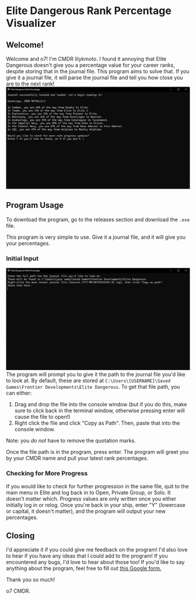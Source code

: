 # Elite Dangerous Rank Percentage Visualizer
## Welcome!
Welcome and o7! I'm CMDR lilykmoto. I found it annoying that Elite Dangerous doesn't give you a percentage value for your career ranks, despite storing that in the journal file. This program aims to solve that. If you give it a journal file, it will parse the journal file and tell you how close you are to the next rank!
![](img/output.png)
## Program Usage
To download the program, go to the releases section and download the `.exe` file.

This program is very simple to use. Give it a journal file, and it will give you your percentages.
### Initial Input
![](img/input.png)
The program will prompt you to give it the path to the journal file you'd like to look at. By default, these are stored at `C:\Users\[USERNAME]\Saved Games\Frontier Developments\Elite Dangerous`. To get that file path, you can either:
1. Drag and drop the file into the console window (but if you do this, make sure to click back in the terminal window, otherwise pressing enter will cause the file to open!)
1. Right click the file and click "Copy as Path". Then, paste that into the console window.

Note: you *do not* have to remove the quotation marks.

Once the file path is in the program, press enter. The program will greet you by your CMDR name and pull your latest rank percentages.

### Checking for More Progress
If you would like to check for further progression in the same file, quit to the main menu in Elite and log back in to Open, Private Group, or Solo. It doesn't matter which. Progress values are only written once you either initially log in or relog. Once you're back in your ship, enter "Y" (lowercase or capital, it doesn't matter), and the program will output your new percentages.

## Closing

I'd appreciate it if you could give me feedback on the program! I'd also love to hear if you have any ideas that I could add to the program! If you encountered any bugs, I'd love to hear about those too! If you'd like to say anything about the program, feel free to fill out [this Google form.](https://forms.gle/MtJnFgNgtidePRE67)

Thank you so much!

o7 CMDR.